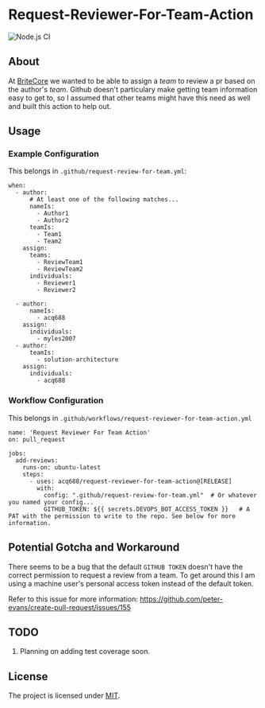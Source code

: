 # Request-Reviewer-For-Team-Action

![Node.js CI](https://github.com/acq688/Request-Reviewer-For-Team-Action/workflows/Node.js%20CI/badge.svg)

## About
At [BriteCore](https://britecore.com) we wanted to be able to assign a *team* to review a pr based on the author's *team*. Github doesn't particulary make getting team information easy to get to, so I assumed that other teams might have this need as well and built this action to help out. 

## Usage

### Example Configuration

This belongs in `.github/request-review-for-team.yml`:

```
when:
  - author:
      # At least one of the following matches...
      nameIs:
        - Author1
        - Author2
      teamIs:
        - Team1
        - Team2
    assign:
      teams:
        - ReviewTeam1
        - ReviewTeam2
      individuals:
        - Reviewer1
        - Reviewer2

  - author: 
      nameIs: 
        - acq688
    assign:
      individuals:
        - myles2007
  - author: 
      teamIs: 
        - solution-architecture
    assign:
      individuals:
        - acq688
```

### Workflow Configuration

This belongs in `.github/workflows/request-reviewer-for-team-action.yml`

```
name: 'Request Reviewer For Team Action'
on: pull_request

jobs:
  add-reviews:
    runs-on: ubuntu-latest
    steps:
      - uses: acq688/request-reviewer-for-team-action@[RELEASE]
        with:
          config: ".github/request-review-for-team.yml"  # Or whatever you named your config...
          GITHUB_TOKEN: ${{ secrets.DEVOPS_BOT_ACCESS_TOKEN }}   # A PAT with the permission to write to the repo. See below for more information.
```

## Potential Gotcha and Workaround
There seems to be a bug that the default `GITHUB TOKEN` doesn't have the correct permission to request a review from a team. To get around this I am using a machine user's personal access token instead of the default token.

Refer to this issue for more information: https://github.com/peter-evans/create-pull-request/issues/155

## TODO
1. Planning on adding test coverage soon.

## License
The project is licensed under [MIT](https://github.com/acq688/Request-Reviewer-For-Team-Action/blob/master/LICENSE).
